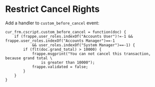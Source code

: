 
# Restrict Cancel Rights



Add a handler to `custom_before_cancel` event:



```
cur_frm.cscript.custom_before_cancel = function(doc) {
    if (frappe.user_roles.indexOf("Accounts User")!=-1 && frappe.user_roles.indexOf("Accounts Manager")==-1
            && user_roles.indexOf("System Manager")==-1) {
        if (flt(doc.grand_total) > 10000) {
            frappe.msgprint("You can not cancel this transaction, because grand total \
                is greater than 10000");
            frappe.validated = false;
        }
    }
}

```



